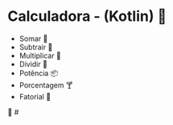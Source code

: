 # Calculadora - (Kotlin) :calling: #

* Somar :call_me_hand:
* Subtrair :cactus:
* Multiplicar :ocean:
* Dividir :fist_oncoming:
* Potência :package:
* Porcentagem :cocktail:
* Fatorial :baby_chick:

:calling: #
